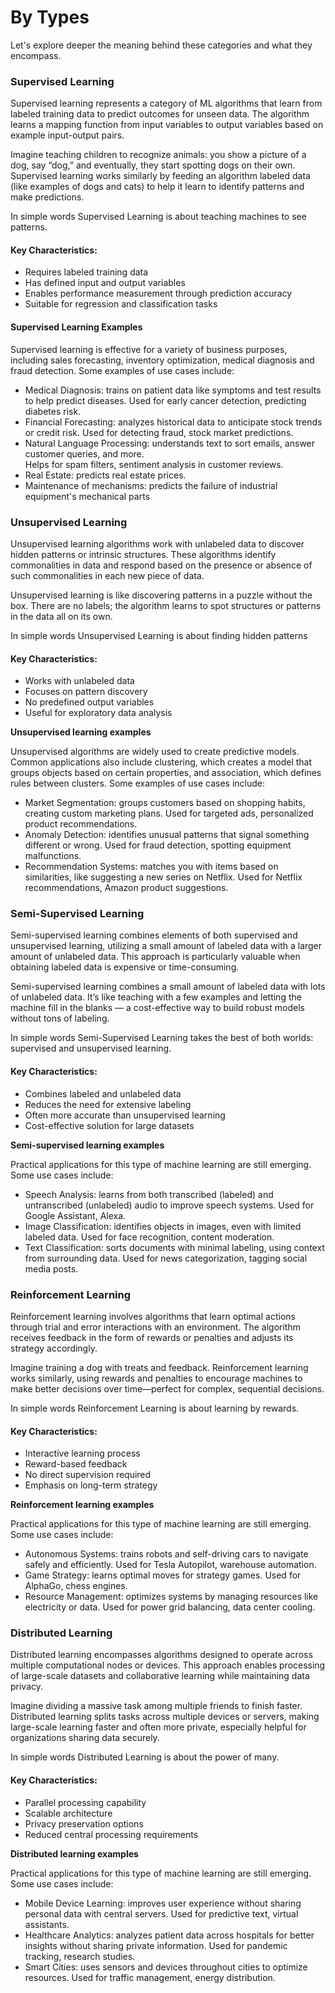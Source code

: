# By Types

Let's explore deeper the meaning behind these categories and what they encompass.

### Supervised Learning

Supervised learning represents a category of ML algorithms that learn from labeled training data to predict outcomes for unseen data. The algorithm learns a mapping function from input variables to output variables based on example input-output pairs.

Imagine teaching children to recognize animals: you show a picture of a dog, say “dog,” and eventually, they start spotting dogs on their own. Supervised learning works similarly by feeding an algorithm labeled data (like examples of dogs and cats) to help it learn to identify patterns and make predictions.

In simple words Supervised Learning is about teaching machines to see patterns.

#### Key Characteristics:

* Requires labeled training data
* Has defined input and output variables
* Enables performance measurement through prediction accuracy
* Suitable for regression and classification tasks

#### **Supervised Learning Examples**

Supervised learning is effective for a variety of business purposes, including sales forecasting, inventory optimization, medical diagnosis and fraud detection. Some examples of use cases include:

* Medical Diagnosis: trains on patient data like symptoms and test results to help predict diseases. Used for early cancer detection, predicting diabetes risk.
* Financial Forecasting: analyzes historical data to anticipate stock trends or credit risk. Used for detecting fraud, stock market predictions.&#x20;
* Natural Language Processing: understands text to sort emails, answer customer queries, and more.\
  Helps for spam filters, sentiment analysis in customer reviews.
* Real Estate: predicts real estate prices.
* Maintenance of mechanisms: predicts the failure of industrial equipment's mechanical parts

### Unsupervised Learning

Unsupervised learning algorithms work with unlabeled data to discover hidden patterns or intrinsic structures. These algorithms identify commonalities in data and respond based on the presence or absence of such commonalities in each new piece of data.

Unsupervised learning is like discovering patterns in a puzzle without the box. There are no labels; the algorithm learns to spot structures or patterns in the data all on its own.

In simple words Unsupervised Learning is about finding hidden patterns

#### Key Characteristics:

* Works with unlabeled data
* Focuses on pattern discovery
* No predefined output variables
* Useful for exploratory data analysis

**Unsupervised learning examples**

Unsupervised algorithms are widely used to create predictive models. Common applications also include clustering, which creates a model that groups objects based on certain properties, and association, which defines rules between clusters. Some examples of use cases include:

* Market Segmentation: groups customers based on shopping habits, creating custom marketing plans. Used for targeted ads, personalized product recommendations.
* Anomaly Detection: identifies unusual patterns that signal something different or wrong. Used for fraud detection, spotting equipment malfunctions.
* Recommendation Systems: matches you with items based on similarities, like suggesting a new series on Netflix. Used for Netflix recommendations, Amazon product suggestions.

### Semi-Supervised Learning

Semi-supervised learning combines elements of both supervised and unsupervised learning, utilizing a small amount of labeled data with a larger amount of unlabeled data. This approach is particularly valuable when obtaining labeled data is expensive or time-consuming.

Semi-supervised learning combines a small amount of labeled data with lots of unlabeled data. It’s like teaching with a few examples and letting the machine fill in the blanks — a cost-effective way to build robust models without tons of labeling.

In simple words Semi-Supervised Learning takes the best of both worlds: supervised and unsupervised learning.

#### Key Characteristics:

* Combines labeled and unlabeled data
* Reduces the need for extensive labeling
* Often more accurate than unsupervised learning
* Cost-effective solution for large datasets

**Semi-supervised learning examples**

Practical applications for this type of machine learning are still emerging. Some use cases include:

* Speech Analysis: learns from both transcribed (labeled) and untranscribed (unlabeled) audio to improve speech systems. Used for Google Assistant, Alexa.
* Image Classification: identifies objects in images, even with limited labeled data. Used for face recognition, content moderation.
* Text Classification: sorts documents with minimal labeling, using context from surrounding data. Used for news categorization, tagging social media posts.

### Reinforcement Learning

Reinforcement learning involves algorithms that learn optimal actions through trial and error interactions with an environment. The algorithm receives feedback in the form of rewards or penalties and adjusts its strategy accordingly.

Imagine training a dog with treats and feedback. Reinforcement learning works similarly, using rewards and penalties to encourage machines to make better decisions over time—perfect for complex, sequential decisions.

In simple words Reinforcement Learning is about learning by rewards.

#### Key Characteristics:

* Interactive learning process
* Reward-based feedback
* No direct supervision required
* Emphasis on long-term strategy

**Reinforcement learning examples**

Practical applications for this type of machine learning are still emerging. Some use cases include:

* Autonomous Systems: trains robots and self-driving cars to navigate safely and efficiently. Used for Tesla Autopilot, warehouse automation.
* Game Strategy: learns optimal moves for strategy games. Used for AlphaGo, chess engines.
* Resource Management: optimizes systems by managing resources like electricity or data. Used for power grid balancing, data center cooling.

### Distributed Learning

Distributed learning encompasses algorithms designed to operate across multiple computational nodes or devices. This approach enables processing of large-scale datasets and collaborative learning while maintaining data privacy.

Imagine dividing a massive task among multiple friends to finish faster. Distributed learning splits tasks across multiple devices or servers, making large-scale learning faster and often more private, especially helpful for organizations sharing data securely.

In simple words Distributed Learning is about the power of many.

#### Key Characteristics:

* Parallel processing capability
* Scalable architecture
* Privacy preservation options
* Reduced central processing requirements

**Distributed learning examples**

Practical applications for this type of machine learning are still emerging. Some use cases include:

* Mobile Device Learning: improves user experience without sharing personal data with central servers. Used for predictive text, virtual assistants.
* Healthcare Analytics: analyzes patient data across hospitals for better insights without sharing private information. Used for pandemic tracking, research studies.
* Smart Cities: uses sensors and devices throughout cities to optimize resources. Used for traffic management, energy distribution.
